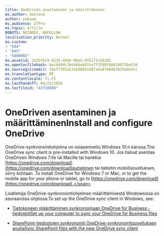 ```yaml
---
title: OneDriven asentaminen ja määrittäminen
ms.author: matteva
author: pebaum
ms.audience: ITPro
ms.topic: article
ROBOTS: NOINDEX, NOFOLLOW
localization_priority: Normal
ms.custom:
- "844"
- "845"
- "5800002"
ms.assetid: 242bf619-d235-49de-88a3-9f6173c542d1
ms.openlocfilehash: becdd4dc3be4dbeb87ceff3700f60019873bef2d
ms.sourcegitcommit: 55eff703a17e500681d8fa6a87eb067019ade3cc
ms.translationtype: MT
ms.contentlocale: fi-FI
ms.lasthandoff: 04/22/2020
ms.locfileid: "43710980"
---
```

# <a name="install-and-configure-onedrive"></a><span data-ttu-id="2effe-102">OneDriven asentaminen ja määrittäminen</span><span class="sxs-lookup"><span data-stu-id="2effe-102">Install and configure OneDrive</span></span>

<span data-ttu-id="2effe-103">OneDrive-synkronointiohjelma on esiasennettu Windows 10:n kanssa.</span><span class="sxs-lookup"><span data-stu-id="2effe-103">The OneDrive sync client is pre-installed with Windows 10.</span></span> <span data-ttu-id="2effe-104">Jos haluat asentaa OneDriven Windows 7:lle tai Macille tai hankkia [https://onedrive.com/download](https://onedrive.com/download)puhelimen tai tabletin mobiilisovelluksen, siirry kohtaan .</span><span class="sxs-lookup"><span data-stu-id="2effe-104">To install OneDrive for Windows 7 or Mac, or to get the mobile app for your phone or tablet, go to [https://onedrive.com/download](https://onedrive.com/download).</span></span>
  
<span data-ttu-id="2effe-105">Lisätietoja OneDrive-synkronointiohjelman määrittämisestä Windowsissa on seuraavissa ohjeissa:</span><span class="sxs-lookup"><span data-stu-id="2effe-105">To set up the OneDrive sync client in Windows, see:</span></span>
  
- [<span data-ttu-id="2effe-106">Tietokoneen määrittäminen synkronoimaan OneDrive for Business -tiedostot</span><span class="sxs-lookup"><span data-stu-id="2effe-106">Set up your computer to sync your OneDrive for Business files</span></span>](https://go.microsoft.com/fwlink/?linkid=533375)

- [<span data-ttu-id="2effe-107">SharePoint-tiedostojen synkronointi OneDrive-synkronointisovelluksen avulla</span><span class="sxs-lookup"><span data-stu-id="2effe-107">Sync SharePoint files with the new OneDrive sync client</span></span>](https://go.microsoft.com/fwlink/?linkid=871666)
